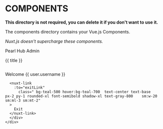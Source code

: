 # COMPONENTS

**This directory is not required, you can delete it if you don't want to use it.**

The components directory contains your Vue.js Components.

_Nuxt.js doesn't supercharge these components._
  <div class="full-page-takeover-header">
    <div class="full-page-takeover-header-logo">
      <p class="full-page-takeover-header-logo text-xl">Pearl Hub Admin</p>
    </div>
    <div class="full-page-takeover-header-divider"></div>
    <div class="hidden sm:block full-page-takeover-header-text  ">
      {{ title }}
    </div>
    <div class="hidden lg:flex items-center justify-center ">
            <figure class="w-6 sm:w-8">
              <img class=" hidden lg:block rounded-2xl" :src="user.avatar" />
            </figure>
            <div class=" px-2 py-1 text-white font-semibold rounded text-xl ">
              Welcome {{ user.username }}
            </div>
          </div>
    <slot name="actionMenu"></slot>
    <div v-if="exitLink" class="full-page-takeover-header-button">
      <div class="flex justify-around items-center mr-5 md:ml-16 lg:ml-24 " >

      <nuxt-link
        :to="exitLink"
          class=" bg-teal-500 hover:bg-teal-700  text-center text-base  px-2 py-1 rounded-xl font-semibold shadow-xl text-gray-800    sm:w-20 sm:ml-3 sm:mt-2"
      >
        Exit
      </nuxt-link>
      </div>
    </div>
  </div>